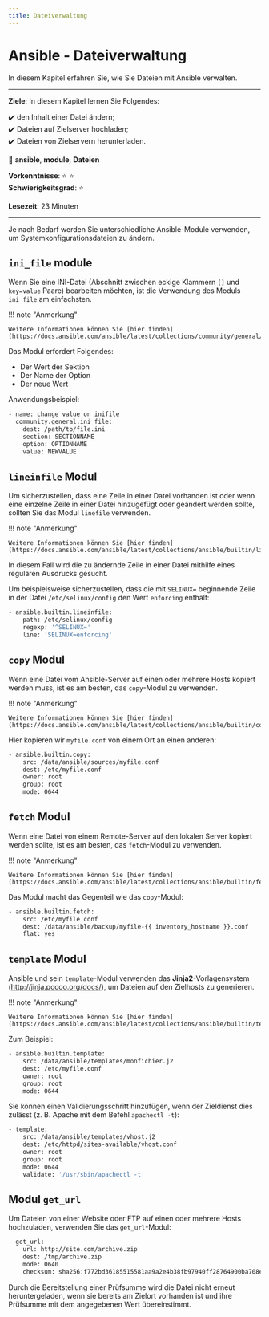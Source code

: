 ```yaml
---
title: Dateiverwaltung
---
```


# Ansible - Dateiverwaltung

In diesem Kapitel erfahren Sie, wie Sie Dateien mit Ansible verwalten.

****

**Ziele**: In diesem Kapitel lernen Sie Folgendes:

:heavy_check_mark: den Inhalt einer Datei ändern;  
:heavy_check_mark: Dateien auf Zielserver hochladen;  
:heavy_check_mark: Dateien von Zielservern herunterladen.

:checkered_flag: **ansible**, **module**, **Dateien**

**Vorkenntnisse**: :star: :star:  
**Schwierigkeitsgrad**: :star:

**Lesezeit**: 23 Minuten

****

Je nach Bedarf werden Sie unterschiedliche Ansible-Module verwenden, um Systemkonfigurationsdateien zu ändern.

## `ini_file` module

Wenn Sie eine INI-Datei (Abschnitt zwischen eckige Klammern `[]` und `key=value` Paare) bearbeiten möchten, ist die Verwendung des Moduls `ini_file` am einfachsten.

!!! note "Anmerkung"

    Weitere Informationen können Sie [hier finden](https://docs.ansible.com/ansible/latest/collections/community/general/ini_file_module.html).

Das Modul erfordert Folgendes:

* Der Wert der Sektion
* Der Name der Option
* Der neue Wert

Anwendungsbeispiel:

```bash
- name: change value on inifile
  community.general.ini_file:
    dest: /path/to/file.ini
    section: SECTIONNAME
    option: OPTIONNAME
    value: NEWVALUE
```

## `lineinfile` Modul

Um sicherzustellen, dass eine Zeile in einer Datei vorhanden ist oder wenn eine einzelne Zeile in einer Datei hinzugefügt oder geändert werden sollte, sollten Sie das Modul `linefile` verwenden.

!!! note "Anmerkung"

    Weitere Informationen können Sie [hier finden](https://docs.ansible.com/ansible/latest/collections/ansible/builtin/lineinfile_module.html).

In diesem Fall wird die zu ändernde Zeile in einer Datei mithilfe eines regulären Ausdrucks gesucht.

Um beispielsweise sicherzustellen, dass die mit `SELINUX=` beginnende Zeile in der Datei `/etc/selinux/config` den Wert `enforcing` enthält:

```bash
- ansible.builtin.lineinfile:
    path: /etc/selinux/config
    regexp: '^SELINUX='
    line: 'SELINUX=enforcing'
```

## `copy` Modul

Wenn eine Datei vom Ansible-Server auf einen oder mehrere Hosts kopiert werden muss, ist es am besten, das `copy`-Modul zu verwenden.

!!! note "Anmerkung"

    Weitere Informationen können Sie [hier finden](https://docs.ansible.com/ansible/latest/collections/ansible/builtin/copy_module.html).

Hier kopieren wir `myfile.conf` von einem Ort an einen anderen:

```bash
- ansible.builtin.copy:
    src: /data/ansible/sources/myfile.conf
    dest: /etc/myfile.conf
    owner: root
    group: root
    mode: 0644
```

## `fetch` Modul

Wenn eine Datei von einem Remote-Server auf den lokalen Server kopiert werden sollte, ist es am besten, das `fetch`-Modul zu verwenden.

!!! note "Anmerkung"

    Weitere Informationen können Sie [hier finden](https://docs.ansible.com/ansible/latest/collections/ansible/builtin/fetch_module.html).

Das Modul macht das Gegenteil wie das `copy`-Modul:

```bash
- ansible.builtin.fetch:
    src: /etc/myfile.conf
    dest: /data/ansible/backup/myfile-{{ inventory_hostname }}.conf
    flat: yes
```

## `template` Modul

Ansible und sein `template`-Modul verwenden das **Jinja2**-Vorlagensystem (<http://jinja.pocoo.org/docs/>), um Dateien auf den Zielhosts zu generieren.

!!! note "Anmerkung"

    Weitere Informationen können Sie [hier finden](https://docs.ansible.com/ansible/latest/collections/ansible/builtin/template_module.html).

Zum Beispiel:

```bash
- ansible.builtin.template:
    src: /data/ansible/templates/monfichier.j2
    dest: /etc/myfile.conf
    owner: root
    group: root
    mode: 0644
```

Sie können einen Validierungsschritt hinzufügen, wenn der Zieldienst dies zulässt (z. B. Apache mit dem Befehl `apachectl -t`):

```bash
- template:
    src: /data/ansible/templates/vhost.j2
    dest: /etc/httpd/sites-available/vhost.conf
    owner: root
    group: root
    mode: 0644
    validate: '/usr/sbin/apachectl -t'
```

## Modul `get_url`

Um Dateien von einer Website oder FTP auf einen oder mehrere Hosts hochzuladen, verwenden Sie das `get_url`-Modul:

```bash
- get_url:
    url: http://site.com/archive.zip
    dest: /tmp/archive.zip
    mode: 0640
    checksum: sha256:f772bd36185515581aa9a2e4b38fb97940ff28764900ba708e68286121770e9a
```

Durch die Bereitstellung einer Prüfsumme wird die Datei nicht erneut heruntergeladen, wenn sie bereits am Zielort vorhanden ist und ihre Prüfsumme mit dem angegebenen Wert übereinstimmt.
